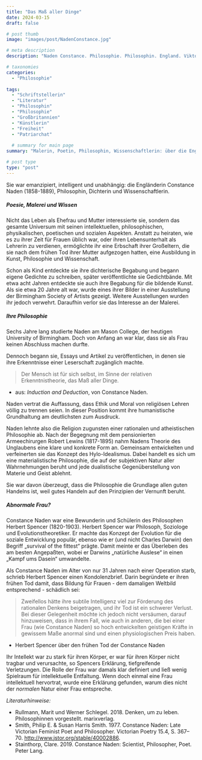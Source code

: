 ```yaml
---
title: "Das Maß aller Dinge"
date: 2024-03-15
draft: false

# post thumb
image: "images/post/NadenConstance.jpg"

# meta description
description: "Naden Constance. Philosophie. Philosophin. England. Viktorianisches Zeitalter. Frau viktorianische Zeit. Poesie. Dichterin. Wissenschaften. Studium Frau. University of Birmingham. Mason College. Malerin. Herbert Spencer. Armeechirurg Robert Lewins. Atheistin. Ethik und Moral von religiösen Lehren völlig zu trennen. Constance Naden. Ihr Körper war zu schwach für ihren Intellekt."

# taxonomies
categories:
  - "Philosophie"
  
tags:
  - "Schriftstellerin"
  - "Literatur"
  - "Philosophin"
  - "Philosophie"
  - "Großbritannien"
  - "Künstlerin"
  - "Freiheit"
  - "Patriarchat"
  
  # summary for main page
summary: "Malerin, Poetin, Philosophin, Wissenschaftlerin: über die Engländerin Constance Naden (1858-1889) - einzigartig in der viktorianischen Literatur und Wissenschaft."

# post type
type: "post"
---
```


Sie war emanzipiert, intelligent und unabhängig: die Engländerin Constance Naden (1858-1889), Philosophin, Dichterin und Wissenschaftlerin.

##### Poesie, Malerei und Wissen

Nicht das Leben als Ehefrau und Mutter interessierte sie, sondern das gesamte Universum mit seinen intellektuellen, philosophischen, physikalischen, poetischen und sozialen Aspekten. Anstatt zu heiraten, wie es zu ihrer Zeit für Frauen üblich war, oder ihren Lebensunterhalt als Lehrerin zu verdienen, ermöglichte ihr eine Erbschaft ihrer Großeltern, die sie nach dem frühen Tod ihrer Mutter aufgezogen hatten, eine Ausbildung in Kunst, Philosophie und Wissenschaft. 

Schon als Kind entdeckte sie ihre dichterische Begabung und begann eigene Gedichte zu schreiben, später veröffentlichte sie Gedichtbände. Mit etwa acht Jahren entdeckte sie auch ihre Begabung für die bildende Kunst. Als sie etwa 20 Jahre alt war, wurde eines ihrer Bilder in einer Ausstellung der Birmingham Society of Artists gezeigt. Weitere Ausstellungen wurden ihr jedoch verwehrt. Daraufhin verlor sie das Interesse an der Malerei.


##### Ihre Philosophie

Sechs Jahre lang studierte Naden am Mason College, der heutigen University of Birmingham. Doch von Anfang an war klar, dass sie als Frau keinen Abschluss machen durfte.

Dennoch begann sie, Essays und Artikel zu veröffentlichen, in denen sie ihre Erkenntnisse einer Leserschaft zugänglich machte. 

>Der Mensch ist für sich selbst, im Sinne der relativen Erkenntnistheorie, das Maß aller Dinge.

- aus: *Induction and Deduction*, von Constance Naden.

Naden vertrat die Auffassung, dass Ethik und Moral von religiösen Lehren völlig zu trennen seien. In dieser Position kommt ihre humanistische Grundhaltung am deutlichsten zum Ausdruck.

Naden lehnte also die Religion zugunsten einer rationalen und atheistischen Philosophie ab. Nach der Begegnung mit dem pensionierten Armeechirurgen Robert Lewins (1817-1895) nahm Nadens Theorie des Unglaubens eine klare und konkrete Form an. Gemeinsam entwickelten und verfeinerten sie das Konzept des Hylo-Idealismus. Dabei handelt es sich um eine materialistische Philosophie, die auf der subjektiven Natur aller Wahrnehmungen beruht und jede dualistische Gegenüberstellung von Materie und Geist ablehnt.

Sie war davon überzeugt, dass die Philosophie die Grundlage allen guten Handelns ist, weil gutes Handeln auf den Prinzipien der Vernunft beruht. 

##### Abnormale Frau?

Constance Naden war eine Bewunderin und Schülerin des Philosophen Herbert Spencer (1820-1903). Herbert Spencer war Philosoph, Soziologe und Evolutionstheoretiker. Er machte das Konzept der Evolution für die soziale Entwicklung populär, ebenso wie er (und nicht Charles Darwin) den Begriff „survival of the fittest“ prägte. Damit meinte er das Überleben des am besten Angepaßten, wobei er Darwins „natürliche Auslese“ in einen „Kampf ums Dasein“ umwandelte.

Als Constance Naden im Alter von nur 31 Jahren nach einer Operation starb, schrieb Herbert Spencer einen Kondolenzbrief. Darin begründete er ihren frühen Tod damit, dass Bildung für Frauen - dem damaligen Weltbild entsprechend - schädlich sei:

>Zweifellos hätte ihre subtile Intelligenz viel zur Förderung des rationalen Denkens beigetragen, und ihr Tod ist ein schwerer Verlust. Bei dieser Gelegenheit möchte ich jedoch nicht versäumen, darauf hinzuweisen, dass in ihrem Fall, wie auch in anderen, die bei einer Frau (wie Constance Naden) so hoch entwickelten geistigen Kräfte in gewissem Maße anormal sind und einen physiologischen Preis haben. 

- Herbert Spencer über den frühen Tod der Constance Naden

Ihr Intellekt war zu stark für ihren Körper, er war für ihren Körper nicht tragbar und verursachte, so Spencers Erklärung, tiefgreifende Verletzungen. Die Rolle der Frau war damals klar definiert und ließ wenig Spielraum für intellektuelle Entfaltung. Wenn doch einmal eine Frau intellektuell hervortrat, wurde eine Erklärung gefunden, warum dies nicht der *normalen* Natur einer Frau entspreche.


*Literaturhinweise:*
- Rullmann, Marit und Werner Schlegel. 2018. Denken, um zu leben. Philosophinnen vorgestellt. marixverlag.
- Smith, Philip E. & Susan Harris Smith. 1977. Constance Naden: Late Victorian Feminist Poet and Philosopher. Victorian Poetry 15.4, S. 367–70. http://www.jstor.org/stable/40002886.
- Stainthorp, Clare. 2019. Constance Naden: Scientist, Philosopher, Poet. Peter Lang.
